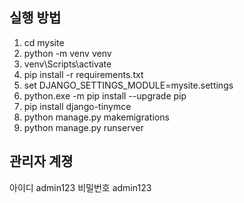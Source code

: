 ## 실행 방법
1. cd mysite
2. python -m venv venv
3. venv\Scripts\activate
4. pip install -r requirements.txt
5. set DJANGO_SETTINGS_MODULE=mysite.settings
6. python.exe -m pip install --upgrade pip
7. pip install django-tinymce
8. python manage.py makemigrations
9. python manage.py runserver


## 관리자 계졍
아이디 admin123
비밀번호 admin123
